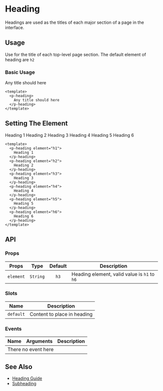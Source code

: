 <script setup>
    import pHeading from './Heading.vue'
</script>

<style scoped lang="postcss">
  .preview {
    @apply block;

    h1, h2, h3, h4, h5, h6 {
      @apply mt-0;
      font-weight: inherit;
    }

    h2 {
      @apply m-0 p-0 border-b-0;
    }
  }
</style>
# Heading
Headings are used as the titles of each major section of a page in the interface.

## Usage
Use for the title of each top-level page section. The default element of heading are `h2`

### Basic Usage

<preview>
  <p-heading>
    Any title should here
  </p-heading>
</preview>

```vue
<template>
  <p-heading>
    Any title should here
  </p-heading>
</template>
```

## Setting The Element

<preview>
  <p-heading element="h1">
    Heading 1
  </p-heading>
  <p-heading element="h2">
    Heading 2
  </p-heading>
  <p-heading element="h3">
    Heading 3
  </p-heading>
  <p-heading element="h4">
    Heading 4
  </p-heading>
  <p-heading element="h5">
    Heading 5
  </p-heading>
  <p-heading element="h6">
    Heading 6
  </p-heading>
</preview>

```vue
<template>
  <p-heading element="h1">
    Heading 1
  </p-heading>
  <p-heading element="h2">
    Heading 2
  </p-heading>
  <p-heading element="h3">
    Heading 3
  </p-heading>
  <p-heading element="h4">
    Heading 4
  </p-heading>
  <p-heading element="h5">
    Heading 5
  </p-heading>
  <p-heading element="h6">
    Heading 6
  </p-heading>
</template>
```

## API

### Props

| Props     |   Type   | Default | Description                                  |
|-----------|:--------:|:-------:|----------------------------------------------|
| `element` | `String` |  `h3`   | Heading element, valid value is `h1` to `h6` |

### Slots

| Name      | Description                 |
|-----------|-----------------------------|
| `default` | Content to place in heading |

### Events

<table>
  <thead>
    <tr>
      <th>Name</th>
      <th>Arguments</th>
      <th>Description</th>
    </tr>
  </thead>
  <tbody>
    <tr>
      <td colspan="3" class="text-center">There no event here</td>
    </tr>
  </tbody>
</table>

## See Also

- [Heading Guide](/heading/guide)
- [Subheading](/subheading/component)
